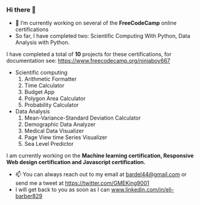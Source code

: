### Hi there 👋


- 🔭 I’m currently working on several of the **FreeCodeCamp** online certifications
- So far, I have completed two: Scientific Computing With Python, Data Analysis with Python.

I have completed a total of **10** projects for these certifications, for documentation see:
https://www.freecodecamp.org/ninjaboy667

- Scientific computing
  1. Arithmetic Formatter
  2. Time Calculator
  3. Budget App
  4. Polygon Area Calculator
  5. Probability Calculator
- Data Analysis
  1. Mean-Variance-Standard Deviation Calculator
  2. Demographic Data Analyzer 
  3. Medical Data Visualizer
  4. Page View time Series Visualizer
  5. Sea Level Predictor


I am currently working on the **Machine learning certification, Responsive Web design certification and Javascript certification.** 



-  📫 You can always reach out to my email at bardel44@gmail.com or send me a tweet at https://twitter.com/GMEKing9001
-  I will get back to you as soon as I can
www.linkedin.com/in/eli-barber829

<!--
**ninjaboy667/ninjaboy667** is a ✨ _special_ ✨ repository because its `README.md` (this file) appears on your GitHub profile.

Here are some ideas to get you started:
Modifying the code
https://docs.github.com/en/get-started/writing-on-github/getting-started-with-writing-and-formatting-on-github/basic-writing-and-formatting-syntax

-1- 🔭 I’m currently working on
- 🌱 I’m currently learning ...
- 👯 I’m looking to collaborate on ...
- 🤔 I’m looking for help with ...
- 💬 Ask me about ...
- 📫 How to reach me: ...
- 😄 Pronouns: ...
- ⚡ Fun fact: ...
-->
